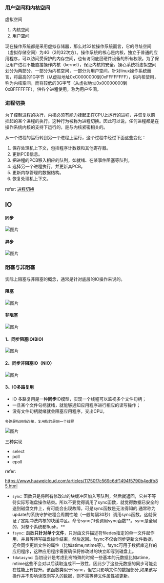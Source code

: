 ### 用户空间和内核空间

虚拟空间

1. 内核空间
2. 用户空间

现在操作系统都是采用虚拟存储器，那么对32位操作系统而言，它的寻址空间（虚拟存储空间）为4G（2的32次方）。操作系统的核心是内核，独立于普通的应用程序，可以访问受保护的内存空间，也有访问底层硬件设备的所有权限。为了保证用户进程不能直接操作内核（kernel），保证内核的安全，操心系统将虚拟空间划分为两部分，一部分为内核空间，一部分为用户空间。针对linux操作系统而言，将最高的1G字节（从虚拟地址0xC0000000到0xFFFFFFFF），供内核使用，称为内核空间，而将较低的3G字节（从虚拟地址0x00000000到0xBFFFFFFF），供各个进程使用，称为用户空间。



### 进程切换

为了控制进程的执行，内核必须有能力挂起正在CPU上运行的进程，并恢复以前挂起的某个进程的执行。这种行为被称为进程切换。因此可以说，任何进程都是在操作系统内核的支持下运行的，是与内核紧密相关的。

从一个进程的运行转到另一个进程上运行，这个过程中经过下面这些变化：

1. 保存处理机上下文，包括程序计数器和其他寄存器。
2. 更新PCB信息。
3. 把进程的PCB移入相应的队列，如就绪、在某事件阻塞等队列。
4. 选择另一个进程执行，并更新其PCB。
5. 更新内存管理的数据结构。
6. 恢复处理机上下文。

refer: [进程切换](http://guojing.me/linux-kernel-architecture/posts/process-switch/)



## IO

#### 同步

![图片](https://mmbiz.qpic.cn/mmbiz_png/vnOqylzBGCSibs7oFibEqA16oRfPiaiaJPSuCd3xM837gyLmjrI1QlDJfXHUcfOBd1Y60IoVCULX34ByVH82sXYjrg/640?wx_fmt=png&tp=webp&wxfrom=5&wx_lazy=1&wx_co=1)



#### 异步

![图片](https://mmbiz.qpic.cn/mmbiz_png/vnOqylzBGCSibs7oFibEqA16oRfPiaiaJPSuNU8lqJ0LiaaCnh1MzLCEqq9uvPTYsHv1r3aa4q5LKMff8ccwfBLB6Xw/640?wx_fmt=png&tp=webp&wxfrom=5&wx_lazy=1&wx_co=1)



### **阻塞与非阻塞**

实际上阻塞与非阻塞的概念，通常是针对底层的IO操作来说的。

#### 阻塞

![图片](https://mmbiz.qpic.cn/mmbiz_png/vnOqylzBGCSibs7oFibEqA16oRfPiaiaJPSu7hfFUedVIluHwQWKc0PhyqRFEEppELH9gtsxcZ4JhIic1aylFBG67wA/640?wx_fmt=png&tp=webp&wxfrom=5&wx_lazy=1&wx_co=1)

#### 非阻塞

![图片](https://mmbiz.qpic.cn/mmbiz_png/vnOqylzBGCSibs7oFibEqA16oRfPiaiaJPSufwfMuNfylAsGMKicumNJibPYbH8Paz29wbfJZJNrXibUhBeACic0OYybIQ/640?wx_fmt=png&tp=webp&wxfrom=5&wx_lazy=1&wx_co=1)



#### 1、同步阻塞IO(BIO)

![图片](https://mmbiz.qpic.cn/mmbiz_png/GLeh42uInXTyY80RSpUTLjIMiaGGicv9zAadgqoGRuEcAClAdesz7WTGhq6ugGbCKNiaghwqyAJJBC1GtVuYpkkmA/640?wx_fmt=png&tp=webp&wxfrom=5&wx_lazy=1&wx_co=1)





#### 2、同步非阻塞IO（NIO）

![图片](https://mmbiz.qpic.cn/mmbiz_png/GLeh42uInXTyY80RSpUTLjIMiaGGicv9zA4NCGPZZo9ydSiczrguMdwqFNvibGlzbaopiauFxTqrIa5po5faEAoY7HA/640?wx_fmt=png&tp=webp&wxfrom=5&wx_lazy=1&wx_co=1)

#### 3、IO多路复用

- IO 多路复用是一种**同步**IO模型，实现一个线程可以监视多个文件句柄；
- 一旦某个文件句柄就绪，就能够通知应用程序进行相应的读写操作；
- 没有文件句柄就绪就会阻塞应用程序，交出CPU。

```
多路是指网络连接，复用指的是同一个线程
```



![图片](https://mmbiz.qpic.cn/mmbiz_png/GLeh42uInXTyY80RSpUTLjIMiaGGicv9zAr5qibfgLBad0zoCEWXxdqC9I4v4mAYLR2SiafwtG4qOmdicHxa1Sx8MKQ/640?wx_fmt=png&tp=webp&wxfrom=5&wx_lazy=1&wx_co=1)

三种实现

- select
- poll
- epoll

refer:

https://www.huaweicloud.com/articles/11750f7c569c6df1494f5790b4edfb85.html






- `sync`: 函数只是将所有修改过的块缓冲区加入写队列，然后就返回，它并不等待实际写磁盘操作结束。所以不要觉得调用了sync函数，就觉得数据已安全的送到磁盘文件上，有可能会出现故障，可是sync函数是无法得知的.通常称为update的系统守护进程会周期性地（一般每隔30秒）调用sync函数。这就保证了定期冲洗内核的块缓冲区。命令sync(1)也调用sync函数**。sync是全局的，对整个系统都flush。**
- `fsync`: 函数**只针对单个文件**，只对由文件描述符filedes指定的单一文件起作用，并且等待写磁盘操作结束，然后返回。fsync不仅会同步更新文件数据，还会同步更新文件的属性（比如atime,mtime等）。fsync可用于数据库这样的应用程序，这种应用程序需要确保将修改过的块立即写到磁盘上。
- `fdatasync`: 当初设计是考虑到有特殊的时候一些基本的元数据比如atime，mtime这些不会对以后读取造成不一致性，因此少了这些元数据的同步可能会在性能上有提升。该函数类似于fsync，但它只影响文件的数据部分,如果该写操作并不影响读取刚写入的数据，则不需等待文件属性被更新。

